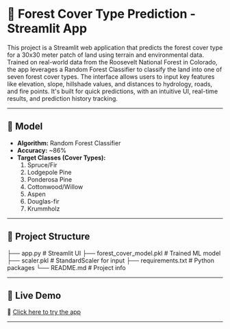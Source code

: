# 🌲 Forest Cover Type Prediction - Streamlit App

This project is a Streamlit web application that predicts the forest cover type for a 30x30 meter patch of land using terrain and environmental data. Trained on real-world data from the Roosevelt National Forest in Colorado, the app leverages a Random Forest Classifier to classify the land into one of seven forest cover types. The interface allows users to input key features like elevation, slope, hillshade values, and distances to hydrology, roads, and fire points. It's built for quick predictions, with an intuitive UI, real-time results, and prediction history tracking.

---

## 🧠 Model
- **Algorithm:** Random Forest Classifier
- **Accuracy:** ~86%
- **Target Classes (Cover Types):**
  1. Spruce/Fir  
  2. Lodgepole Pine  
  3. Ponderosa Pine  
  4. Cottonwood/Willow  
  5. Aspen  
  6. Douglas-fir  
  7. Krummholz

---

## 📁 Project Structure

├── app.py # Streamlit UI
├── forest_cover_model.pkl # Trained ML model
├── scaler.pkl # StandardScaler for input
├── requirements.txt # Python packages
└── README.md # Project info

---

## 🚀 Live Demo
🔗 [Click here to try the app](https://forest-cover-type-predictor-m11.streamlit.app/)

---
